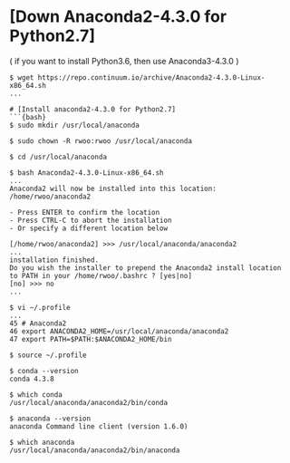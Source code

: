 # [Down Anaconda2-4.3.0 for Python2.7]
( if you want to install Python3.6, then use Anaconda3-4.3.0 )
```{bash}
$ wget https://repo.continuum.io/archive/Anaconda2-4.3.0-Linux-x86_64.sh
...

# [Install anaconda2-4.3.0 for Python2.7]
```{bash}
$ sudo mkdir /usr/local/anaconda

$ sudo chown -R rwoo:rwoo /usr/local/anaconda

$ cd /usr/local/anaconda

$ bash Anaconda2-4.3.0-Linux-x86_64.sh
...
Anaconda2 will now be installed into this location:
/home/rwoo/anaconda2

- Press ENTER to confirm the location
- Press CTRL-C to abort the installation
- Or specify a different location below

[/home/rwoo/anaconda2] >>> /usr/local/anaconda/anaconda2
...
installation finished.
Do you wish the installer to prepend the Anaconda2 install location
to PATH in your /home/rwoo/.bashrc ? [yes|no]
[no] >>> no
...

$ vi ~/.profile
...
45 # Anaconda2
46 export ANACONDA2_HOME=/usr/local/anaconda/anaconda2
47 export PATH=$PATH:$ANACONDA2_HOME/bin

$ source ~/.profile

$ conda --version
conda 4.3.8

$ which conda
/usr/local/anaconda/anaconda2/bin/conda

$ anaconda --version
anaconda Command line client (version 1.6.0)

$ which anaconda
/usr/local/anaconda/anaconda2/bin/anaconda
```
